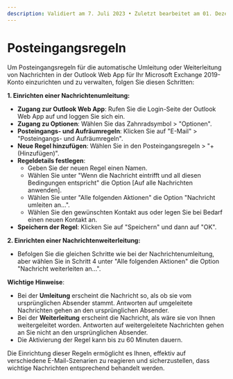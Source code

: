 ```yaml
---
description: Validiert am 7. Juli 2023 • Zuletzt bearbeitet am 01. Dezember 2023
---
```


# Posteingangsregeln

Um Posteingangsregeln für die automatische Umleitung oder Weiterleitung von Nachrichten in der Outlook Web App für Ihr Microsoft Exchange 2019-Konto einzurichten und zu verwalten, folgen Sie diesen Schritten:

**1. Einrichten einer Nachrichtenumleitung:**

* **Zugang zur Outlook Web App**: Rufen Sie die Login-Seite der Outlook Web App auf und loggen Sie sich ein.
* **Zugang zu Optionen**: Wählen Sie das Zahnradsymbol > "Optionen".
* **Posteingangs- und Aufräumregeln**: Klicken Sie auf "E-Mail" > "Posteingangs- und Aufräumregeln".
* **Neue Regel hinzufügen**: Wählen Sie in den Posteingangsregeln > "+ (Hinzufügen)".
* **Regeldetails festlegen**:
  * Geben Sie der neuen Regel einen Namen.
  * Wählen Sie unter "Wenn die Nachricht eintrifft und all diesen Bedingungen entspricht" die Option \[Auf alle Nachrichten anwenden].
  * Wählen Sie unter "Alle folgenden Aktionen" die Option "Nachricht umleiten an...".
  * Wählen Sie den gewünschten Kontakt aus oder legen Sie bei Bedarf einen neuen Kontakt an.
* **Speichern der Regel**: Klicken Sie auf "Speichern" und dann auf "OK".

**2. Einrichten einer Nachrichtenweiterleitung:**

* Befolgen Sie die gleichen Schritte wie bei der Nachrichtenumleitung, aber wählen Sie in Schritt 4 unter "Alle folgenden Aktionen" die Option "Nachricht weiterleiten an...".

**Wichtige Hinweise**:

* Bei der **Umleitung** erscheint die Nachricht so, als ob sie vom ursprünglichen Absender stammt. Antworten auf umgeleitete Nachrichten gehen an den ursprünglichen Absender.
* Bei der **Weiterleitung** erscheint die Nachricht, als wäre sie von Ihnen weitergeleitet worden. Antworten auf weitergeleitete Nachrichten gehen an Sie nicht an den ursprünglichen Absender.
* Die Aktivierung der Regel kann bis zu 60 Minuten dauern.

Die Einrichtung dieser Regeln ermöglicht es Ihnen, effektiv auf verschiedene E-Mail-Szenarien zu reagieren und sicherzustellen, dass wichtige Nachrichten entsprechend behandelt werden.
